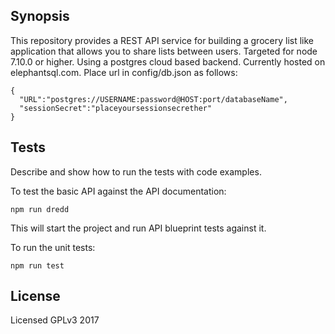 ## Synopsis

This repository provides a REST API service for building a grocery list like application that allows you to share lists between users. Targeted for node 7.10.0 or higher. Using a postgres cloud based backend. Currently hosted on elephantsql.com. Place url in config/db.json as follows:
```
{
  "URL":"postgres://USERNAME:password@HOST:port/databaseName",
  "sessionSecret":"placeyoursessionsecrether"
}
```
<!--- ## Code Example

Show what the library does as concisely as possible, developers should be able to figure out **how** your project solves their problem by looking at the code example. Make sure the API you are showing off is obvious, and that your code is short and concise.

## Motivation

A short description of the motivation behind the creation and maintenance of the project. This should explain **why** the project exists.

## Installation

Provide code examples and explanations of how to get the project.

## API Reference

Depending on the size of the project, if it is small and simple enough the reference docs can be added to the README. For medium size to larger projects it is important to at least provide a link to where the API reference docs live.
--->

## Tests

Describe and show how to run the tests with code examples.

To test the basic API against the API documentation:

```npm run dredd```

This will start the project and run API blueprint tests against it.

To run the unit tests:

```npm run test```

<!---

## Contributors

Let people know how they can dive into the project, include important links to things like issue trackers, irc, twitter accounts if applicable. --->

## License
Licensed GPLv3 2017
